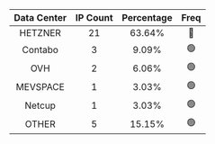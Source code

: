 | Data Center | IP Count | Percentage | Freq |
|:------------:|:--------:|:-----------:|:-----:|
| HETZNER | 21 | 63.64% | 🔴 |
| Contabo | 3 | 9.09% | 🟢 |
| OVH | 2 | 6.06% | 🟢 |
| MEVSPACE | 1 | 3.03% | 🟢 |
| Netcup | 1 | 3.03% | 🟢 |
| OTHER | 5 | 15.15% | 🟢 |